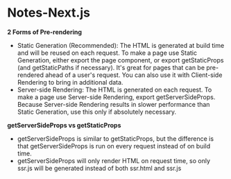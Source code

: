 # Notes-Next.js


**2 Forms of Pre-rendering**
- Static Generation (Recommended): The HTML is generated at build time and will be reused on each request. To make a page use Static Generation, either export the page component, or export getStaticProps (and getStaticPaths if necessary). It's great for pages that can be pre-rendered ahead of a user's request. You can also use it with Client-side Rendering to bring in additional data.
- Server-side Rendering: The HTML is generated on each request. To make a page use Server-side Rendering, export getServerSideProps. Because Server-side Rendering results in slower performance than Static Generation, use this only if absolutely necessary.


**getServerSideProps vs getStaticProps**
- getServerSideProps is similar to getStaticProps, but the difference is that getServerSideProps is run on every request instead of on build time.
- getServerSideProps will only render HTML on request time, so only ssr.js will be generated instead of both ssr.html and ssr.js
